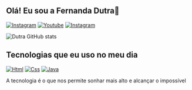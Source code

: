 ## Olá! Eu sou a Fernanda Dutra👋

[![Instagram](https://img.shields.io/badge/Instagram-E4405F?style=for-the-badge&logo=instagram&logoColor=white)](https://www.instagram.com/_rosaaa06/)
[![Youtube](https://img.shields.io/badge/YouTube-FF0000?style=for-the-badge&logo=youtube&logoColor=white)](https://www.youtube.com/watch?v=cRoBt6AZgjc)
[![Instagram](https://img.shields.io/badge/TikTok-000000?style=for-the-badge&logo=tiktok&logoColor=white)](https://www.instagram.com/_rosaaa06/)

![Dutra GitHub stats](https://github-readme-stats.vercel.app/api?username=Fernanda-fefe06&show_icons=true&theme=onedark)

## Tecnologias que eu uso no meu dia

[![Html](https://img.shields.io/badge/HTML-239120?style=for-the-badge&logo=html5&logoColor=white)](https://www.instagram.com/_rosaaa06/)
[![Css](https://img.shields.io/badge/CSS-239120?&style=for-the-badge&logo=css3&logoColor=white)](https://www.youtube.com/watch?v=cRoBt6AZgjc)
[![Java](https://img.shields.io/badge/JavaScript-F7DF1E?style=for-the-badge&logo=javascript&logoColor=black)](https://www.instagram.com/_rosaaa06/)

A tecnologia é o que nos permite sonhar mais alto e alcançar o impossível

